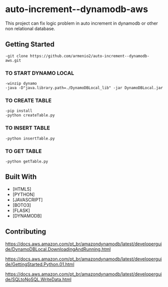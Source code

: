 # auto-increment--dynamodb-aws

This project can fix logic problem in auto increment in dynamodb or other non relational database.

<!--![alt text](https://i.imgur.com/gWZf41Z.jpg)-->

## Getting Started

``` 
-git clone https://github.com/armenio2/auto-increment--dynamodb-aws.git

```

### TO START DYNAMO LOCAL
``` 
-winzip dynamo
-java -D"java.library.path=./DynamoDBLocal_lib" -jar DynamoDBLocal.jar

```

### TO CREATE TABLE
``` 
-pip install
-python createTable.py

```

### TO INSERT TABLE
``` 
-python insertTable.py

```

### TO GET TABLE
``` 
-python getTable.py

```

## Built With

* [HTML5]
* [PYTHON]
* [JAVASCRIPT]
* [BOTO3]
* [FLASK]
* [DYNAMODB]

## Contributing

https://docs.aws.amazon.com/pt_br/amazondynamodb/latest/developerguide/DynamoDBLocal.DownloadingAndRunning.html

https://docs.aws.amazon.com/pt_br/amazondynamodb/latest/developerguide/GettingStarted.Python.01.html

https://docs.aws.amazon.com/pt_br/amazondynamodb/latest/developerguide/SQLtoNoSQL.WriteData.html